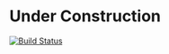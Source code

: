 # Under Construction
[![Build Status](https://travis-ci.org/pdereg/time-logger-microservices.svg?branch=master)](https://travis-ci.org/pdereg/time-logger-microservices)
